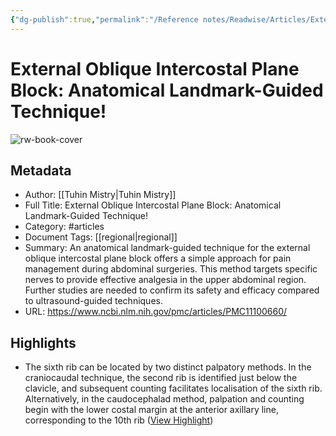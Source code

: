 ```yaml
---
{"dg-publish":true,"permalink":"/Reference notes/Readwise/Articles/External Oblique Intercostal Plane Block Anatomical Landmark-Guided Technique!/"}
---
```


# External Oblique Intercostal Plane Block: Anatomical Landmark-Guided Technique!

![rw-book-cover](https://www.ncbi.nlm.nih.gov/corehtml/pmc/pmcgifs/pmc-card-share.jpg?_=0)

## Metadata
- Author: [[Tuhin Mistry\|Tuhin Mistry]]
- Full Title: External Oblique Intercostal Plane Block: Anatomical Landmark-Guided Technique!
- Category: #articles
- Document Tags: [[regional\|regional]] 
- Summary: An anatomical landmark-guided technique for the external oblique intercostal plane block offers a simple approach for pain management during abdominal surgeries. This method targets specific nerves to provide effective analgesia in the upper abdominal region. Further studies are needed to confirm its safety and efficacy compared to ultrasound-guided techniques.
- URL: https://www.ncbi.nlm.nih.gov/pmc/articles/PMC11100660/

## Highlights
- The sixth rib can be located by two distinct palpatory methods. In the craniocaudal technique, the second rib is identified just below the clavicle, and subsequent counting facilitates localisation of the sixth rib. Alternatively, in the caudocephalad method, palpation and counting begin with the lower costal margin at the anterior axillary line, corresponding to the 10th rib ([View Highlight](https://read.readwise.io/read/01j0haex6dabrszndkabzdfwyq))

